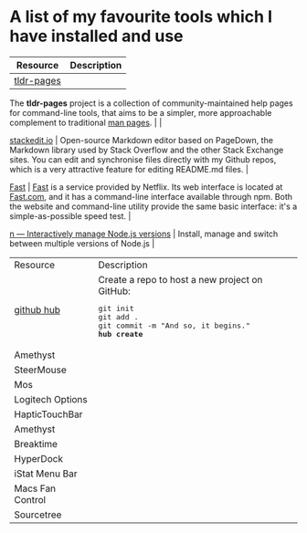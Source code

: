 # A list of my favourite tools which I have installed and use

| Resource | Description |
|--|--|
| [tldr-pages](https://github.com/tldr-pages/tldr) 
The **tldr-pages** project is a collection of community-maintained help pages for command-line tools, that aims to be a simpler, more approachable complement to traditional [
man pages](https://en.wikipedia.org/wiki/Man_page). |
| 

[stackedit.io](https://stackedit.io/) | Open-source Markdown editor based on PageDown, the Markdown library used by Stack Overflow and the other Stack Exchange sites. You can edit and synchronise files directly with my Github repos, which is a very attractive feature for editing README.md files. |

[Fast](https://github.com/sindresorhus/fast-cli) | [Fast](https://github.com/sindresorhus/fast-cli)  is a service provided by Netflix. Its web interface is located at  [Fast.com](https://fast.com/), and it has a command-line interface available through npm. Both the website and command-line utility provide the same basic interface: it's a simple-as-possible speed test. |

[n — Interactively manage Node.js versions](https://github.com/tj/n) | Install, manage and switch between multiple versions of Node.js | 

<table>
	<tr><td>Resource </td><td>Description</td></tr>
<tr><td> 
<a href="https://hub.github.com/">github hub</a>
</td><td>
Create a repo to host a new project on GitHub:
<pre>
git init
git add .
git commit -m "And so, it begins."
<strong>hub create</strong>
</pre>
</td></tr>

<tr><td>
Amethyst
<tr><td>
SteerMouse
<tr><td>
Mos
</td></tr>
<tr><td>
Logitech Options
</td></tr>
<tr><td>
HapticTouchBar
</td></tr>
<tr><td>
Amethyst
</td></tr>
<tr><td>
Breaktime
</td></tr>
<tr><td>
HyperDock
</td></tr>
<tr><td>
iStat Menu Bar
</td></tr>
<tr><td>
Macs Fan Control
</td></tr>
<tr><td>
Sourcetree
</td></tr>

</table>



<!--stackedit_data:
eyJoaXN0b3J5IjpbMTk2MTk0NzA4MywtMjEzMjc1MTYyOSwtMT
M4MzExNTQyOCwxMDQ0Mzc5NTcxLC00MjE1MDQ4NDUsLTE0ODI4
NjY1MTksMTY0NTg4OTQ1MywtMjAyOTU0MjkzOSwtMTg3MjU4Mz
cxMCwtMTkwMDI3MDcwMywtMjc0MDE0NTg4LDU5OTQxMjU3Niw1
MDM5MDAyOTJdfQ==
-->